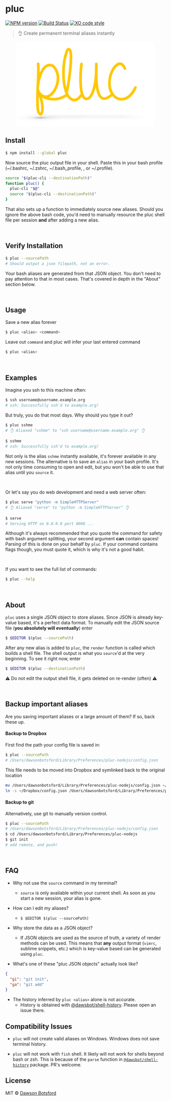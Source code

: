 # pluc
[![NPM version][npm-image]][npm-url] [![Build Status][travis-image]][travis-url] [![XO code style][xo-image]][xo-url]

> :ok_hand: Create permanent terminal aliases instantly

<p align="center">
  <img src="./media/logo.png" alt="logo"/>
</p>

## Install

```sh
$ npm install --global pluc
```

Now source the pluc output file in your shell. Paste this in your bash profile (~/.bashrc, ~/.zshrc, ~/.bash_profile, , or ~/.profile).

```sh
source "$(pluc-cli --destinationPath)"
function pluc() {
  pluc-cli "$@"
  source "$(pluc-cli --destinationPath)"
}
```

That also sets up a function to immediately source new aliases. Should you ignore the above bash code, you'd need to manually resource the pluc shell file per session **and** after adding a new alias.

<br/>

## Verify Installation

```sh
$ pluc --sourcePath
# Should output a json filepath, not an error.
```

Your bash aliases are generated from that JSON object. You don't need to pay attention to that in most cases. That's covered in depth in the "About" section below.

<br/>

## Usage

Save a new alias forever

```sh
$ pluc <alias> <command>
```

Leave out `command` and pluc will infer your last entered command

```sh
$ pluc <alias>
```

<br/>

## Examples

Imagine you ssh to this machine often:

```sh
$ ssh username@username.example.org
# ssh: Successfully ssh'd to example.org!
```

But truly, you do that most days. Why should you type it out?

```sh
$ pluc sshme
# 👌 Aliased "sshme" to "ssh username@username.example.org" 👌

$ sshme
# ssh: Successfully ssh'd to example.org!
```

Not only is the alias `sshme` instantly available, it's forever available in any new sessions. The alternative is to save an `alias` in your bash profile. It's not only time consuming to open and edit, but you won't be able to use that alias until you `source` it.

<br/>

Or let's say you do web development and need a web server often:

```sh
$ pluc serve "python -m SimpleHTTPServer"
# 👌 Aliased "serve" to "python -m SimpleHTTPServer" 👌

$ serve
# Serving HTTP on 0.0.0.0 port 8000 ...
```

Although it's always recommended that you quote the command for safety with bash argument splitting, your second argument **can** contain spaces! Parsing of this is done on your behalf by `pluc`. If your command contains flags though, you must quote it, which is why it's not a good habit.

<br/>

If you want to see the full list of commands:

```sh
$ pluc --help
```

<br/>

## About

`pluc` uses a single JSON object to store aliases. Since JSON is already key-value based, it's a perfect data format. To manually edit the JSON source file (**you absolutely will eventually**) enter

```sh
$ $EDITOR $(pluc --sourcePath)
```

After any new alias is added to `pluc`, the `render` function is called which builds a shell file. The shell output is what you `source`'d at the very beginning. To see it right now, enter

```sh
$ $EDITOR $(pluc --destinationPath)
```

:warning: Do not edit the output shell file, it gets deleted on re-render (often) :warning:

<br/>

## Backup important aliases

Are you saving important aliases or a large amount of them? If so, back these up.

#### Backup to Dropbox

First find the path your config file is saved in:

```sh
$ pluc --sourcePath
# /Users/dawsonbotsford/Library/Preferences/pluc-nodejs/config.json
```

This file needs to be moved into Dropbox and symlinked back to the original location

```sh
mv /Users/dawsonbotsford/Library/Preferences/pluc-nodejs/config.json ~/Dropbox/
ln -s ~/Dropbox/config.json /Users/dawsonbotsford/Library/Preferences/pluc-nodejs/config.json
```

#### Backup to git

Alternatively, use git to manually version control.

```sh
$ pluc --sourcePath
# /Users/dawsonbotsford/Library/Preferences/pluc-nodejs/config.json
$ cd /Users/dawsonbotsford/Library/Preferences/pluc-nodejs
$ git init
# add remote, and push!
```

<br/>

## FAQ

* Why not use the `source` command in my terminal?
  * `source` is only available within your current shell. As soon as you start a new session, your alias is gone.

* How can I edit my aliases?
  * `$ $EDITOR $(pluc --sourcePath)`


* Why store the data as a JSON object?
  * If JSON objects are used as the source of truth, a variety of render methods can be used. This means that **any** output format (`vimrc`, sublime snippets, etc.) which is key-value based can be generated using `pluc`.

* What's one of these "pluc JSON objects" actually look like?

```json
{
  "gi": "git init",
  "ga": "git add"
}
```

* The history inferred by `pluc <alias>` alone is not accurate.
  * History is obtained with [@dawsbot/shell-history](https://github.com/dawsbot/shell-history). Please open an issue there.

<!-- * How can I add a new render method?
  1. Create and test a render function as a standalone module. (Fork [build-shell-fn](https://github.com/dawsbot/build-shell-fn))
  2. Add a transpile method in [index.js](./src/index.js). (Copy `transpileJSON()`)
  3. Add a flag for render function within [cli.js](./src/cli.js)
  4. Document the new render method in the `--help` in `src/cli.js`
  5. PR!
 -->
## Compatibility Issues

* `pluc` will not create valid aliases on Windows. Windows does not save terminal history.

* `pluc` will not work with `fish` shell. It likely will not work for shells beyond bash or zsh. This is because of the `parse` function in [`@dawsbot/shell-history`](https:///github.com/dawsbot/shell-history) package. PR's welcome.

## License

MIT © [Dawson Botsford](http://dawsonbotsford.com)

[npm-image]: https://badge.fury.io/js/pluc.svg
[npm-url]: https://npmjs.org/package/pluc
[travis-image]: https://travis-ci.org/dawsbot/pluc.svg?branch=master
[travis-url]: https://travis-ci.org/dawsbot/pluc
[xo-image]: https://img.shields.io/badge/code_style-XO-5ed9c7.svg
[xo-url]: https://github.com/sindresorhus/xo
